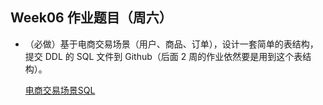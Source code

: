## Week06 作业题目（周六）

* （必做）基于电商交易场景（用户、商品、订单），设计一套简单的表结构，提交 DDL 的 SQL 文件到 Github（后面 2 周的作业依然要是用到这个表结构）。
   
    [电商交易场景SQL](db.sql)